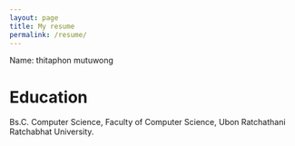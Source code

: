 ```yaml
---
layout: page
title: My resume
permalink: /resume/
---
```


Name: thitaphon mutuwong
# Education 

Bs.C. Computer Science, Faculty of Computer Science, Ubon Ratchathani Ratchabhat University.
